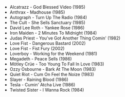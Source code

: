 - Alcatrazz - God Blessed Video (1985)
- Anthrax - Madhouse (1985)
- Autograph - Turn Up The Radio (1984)
- The Cult - She Sells Sanctuary (1985)
- David Lee Roth - Yankee Rose (1986)
- Iron Maiden - 2 Minutes To Midnight (1984)
- Judas Priest - You've Got Another Thing Comin' (1982)
- Love Fist - Dangerous Bastard (2002)
- Love Fist - Fist Fury (2002)
- Loverboy - Working for the Weekend (1981)
- Megadeth - Peace Sells (1986)
- Mötley Crüe - Too Young To Fall In Love (1983)
- Ozzy Osbourne - Bark At The Moon (1983)
- Quiet Riot - Cum On Feel the Noize (1983)
- Slayer - Raining Blood (1986)
- Tesla - Cumin' Atcha Live (1986)
- Twisted Sister - I Wanna Rock (1984)